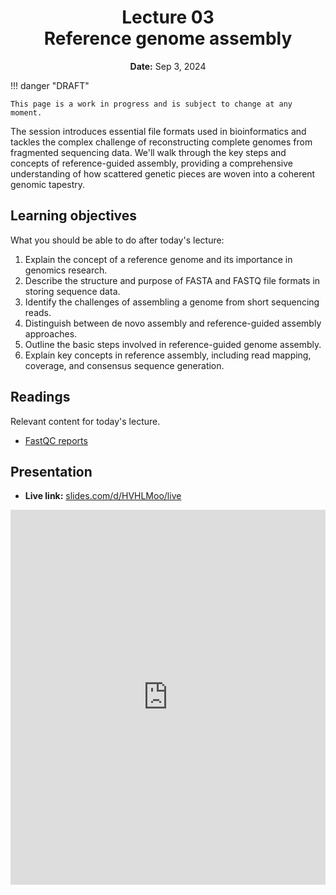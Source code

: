 <h1 align="center">
<b>Lecture 03</b><br>
Reference genome assembly
</h1>
<p align="center">
<b>Date:</b> Sep 3, 2024
</p>

!!! danger "DRAFT"

    This page is a work in progress and is subject to change at any moment.

The session introduces essential file formats used in bioinformatics and tackles the complex challenge of reconstructing complete genomes from fragmented sequencing data.
We'll walk through the key steps and concepts of reference-guided assembly, providing a comprehensive understanding of how scattered genetic pieces are woven into a coherent genomic tapestry.

## Learning objectives

What you should be able to do after today's lecture:

1.  Explain the concept of a reference genome and its importance in genomics research.
2.  Describe the structure and purpose of FASTA and FASTQ file formats in storing sequence data.
3.  Identify the challenges of assembling a genome from short sequencing reads.
4.  Distinguish between de novo assembly and reference-guided assembly approaches.
5.  Outline the basic steps involved in reference-guided genome assembly.
6.  Explain key concepts in reference assembly, including read mapping, coverage, and consensus sequence generation.

## Readings

Relevant content for today's lecture.

-   [FastQC reports](https://omics.crumblearn.org/genomics/assembly/qc/fastqc/analysis/)

## Presentation

-   **Live link:** [slides.com/d/HVHLMoo/live](https://slides.com/d/HVHLMoo/live)
<!-- -   **Download:** [biosc1540-l03.pdf](/lectures/03/biosc1540-l03.pdf) -->

<iframe src="https://slides.com/aalexmmaldonado/biosc1540-l03/embed?byline=hidden&share=hidden" width="100%" height="600" title="BIOSC 1540: Lecture 03" scrolling="no" frameborder="0" webkitallowfullscreen mozallowfullscreen allowfullscreen></iframe>

